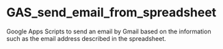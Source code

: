 # GAS_send_email_from_spreadsheet
Google Apps Scripts to send an email by Gmail based on the information such as the email address described in the spreadsheet.
